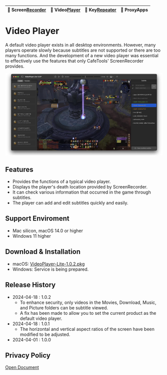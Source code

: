 | 🐻 Screen[Recorder](/ScreenRecorder) | 🐯 Video[Player](/VideoPlayer) | 🐼 Key[Repeater](/KeyRepeater) | 🐥 ProxyApps |
|:----------|:----------|:----------|:----------|

# Video Player
A default video player exists in all desktop environments. However, many players operate slowly because subtitles are not supported or there are too many functions. And the development of a new video player was essential to effectively use the features that only CafeTools' ScreenRecorder provides.

![](images/player-pvp.png) 


## Features
- Provides the functions of a typical video player.
- Displays the player's death location provided by ScreenRecorder.
- It can check various information that occurred in the game through subtitles.
- The player can add and edit subtitles quickly and easily.


## Support Enviroment
- Mac silicon, macOS 14.0 or higher
- Windows 11 higher


## Download & Installation
- macOS: [VideoPlayer-Lite-1.0.2.pkg](release/VideoPlayer-Lite-1.0.2.pkg)
- Windows: Service is being prepared.


## Release History
- 2024-04-18 : 1.0.2
    - To enhance security, only videos in the Movies, Download, Music, and Picture folders can be subtitle viewed.
    - A fix has been made to allow you to set the current product as the default video player.
- 2024-04-18 : 1.0.1
    - The horizontal and vertical aspect ratios of the screen have been modified to be adjusted.
- 2024-04-01 : 1.0.0


## Privacy Policy
[Open Document](policy)


